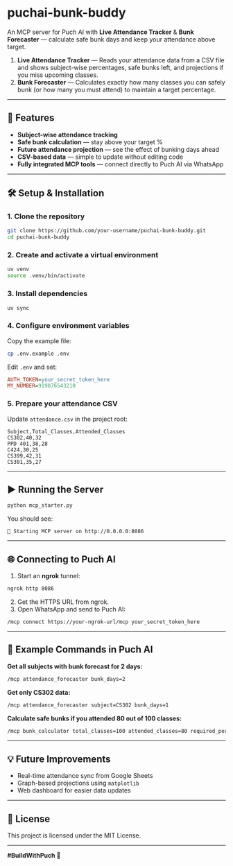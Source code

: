 # puchai-bunk-buddy

An MCP server for Puch AI with **Live Attendance Tracker** & **Bunk Forecaster** — calculate safe bunk days and keep your attendance above target.

1. **Live Attendance Tracker** — Reads your attendance data from a CSV file and shows subject-wise percentages, safe bunks left, and projections if you miss upcoming classes.  
2. **Bunk Forecaster** — Calculates exactly how many classes you can safely bunk (or how many you must attend) to maintain a target percentage.

---

## 🚀 Features
- **Subject-wise attendance tracking**
- **Safe bunk calculation** — stay above your target %
- **Future attendance projection** — see the effect of bunking days ahead
- **CSV-based data** — simple to update without editing code
- **Fully integrated MCP tools** — connect directly to Puch AI via WhatsApp

---

## 🛠 Setup & Installation

### 1. Clone the repository
```bash
git clone https://github.com/your-username/puchai-bunk-buddy.git
cd puchai-bunk-buddy
```

### 2. Create and activate a virtual environment
```bash
uv venv
source .venv/bin/activate
```

### 3. Install dependencies
```bash
uv sync
```

### 4. Configure environment variables  
Copy the example file:
```bash
cp .env.example .env
```

Edit `.env` and set:
```ini
AUTH_TOKEN=your_secret_token_here
MY_NUMBER=919876543210
```

### 5. Prepare your attendance CSV  
Update `attendance.csv` in the project root:
```csv
Subject,Total_Classes,Attended_Classes
CS302,40,32
PPD 401,38,28
C424,30,25
CS399,42,31
CS301,35,27
```

---

## ▶️ Running the Server
```bash
python mcp_starter.py
```
You should see:
```text
🚀 Starting MCP server on http://0.0.0.0:8086
```

---

## 🌐 Connecting to Puch AI

1. Start an **ngrok** tunnel:
```bash
ngrok http 8086
```
2. Get the HTTPS URL from ngrok.  
3. Open WhatsApp and send to Puch AI:
```text
/mcp connect https://your-ngrok-url/mcp your_secret_token_here
```

---

## 📌 Example Commands in Puch AI

**Get all subjects with bunk forecast for 2 days:**
```bash
/mcp attendance_forecaster bunk_days=2
```

**Get only CS302 data:**
```bash
/mcp attendance_forecaster subject=CS302 bunk_days=1
```

**Calculate safe bunks if you attended 80 out of 100 classes:**
```bash
/mcp bunk_calculator total_classes=100 attended_classes=80 required_percent=75
```

---

## 💡 Future Improvements
- Real-time attendance sync from Google Sheets
- Graph-based projections using `matplotlib`
- Web dashboard for easier data updates

---

## 📜 License
This project is licensed under the MIT License.

---

**#BuildWithPuch 🚀**

